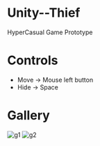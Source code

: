 # Unity--Thief
 HyperCasual Game Prototype
 
# Controls
 <!-- toc -->
- Move -> Mouse left button
- Hide -> Space

# Gallery
![g1](https://user-images.githubusercontent.com/37352722/85603385-fdd20c00-b658-11ea-8b5a-da2763b3ebb0.png)
![g2](https://user-images.githubusercontent.com/37352722/85603407-032f5680-b659-11ea-942e-4c9fa96d5f15.png)

